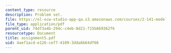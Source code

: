```yaml
---
content_type: resource
description: Problem set.
file: https://ol-ocw-studio-app-qa.s3.amazonaws.com/courses/2-141-modeling-and-simulation-of-dynamic-systems-fall-2006/4aef1acde126cef741093dda6b64df66_assignment5.pdf
file_type: application/pdf
parent_uid: 74df3a4b-294c-c4eb-8d21-715b869362f6
resourcetype: Document
title: assignment5.pdf
uid: 4aef1acd-e126-cef7-4109-3dda6b64df66
---
```

